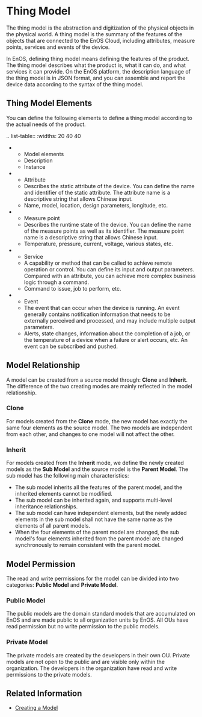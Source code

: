 # Thing Model

The thing model is the abstraction and digitization of the physical objects in the physical world. A thing model is the summary of the features of the objects that are connected to the EnOS Cloud, including attributes, measure points, services and events of the device.

In EnOS, defining thing model means defining the features of the product. The thing model describes what the product is, what it can do, and what services it can provide. On the EnOS platform, the description language of the thing model is in JSON format, and you can assemble and report the device data according to the syntax of the thing model.

## Thing Model Elements
You can define the following elements to define a thing model according to the actual needs of the product.

.. list-table::
   :widths: 20 40 40

   * - Model elements
     - Description
     - Instance
   * - Attribute
     - Describes the static attribute of the device. You can define the name and identifier of the static attribute. The attribute name is a descriptive string that allows Chinese input.
     - Name, model, location, design parameters, longitude, etc.
   * - Measure point
     - Describes the runtime state of the device. You can define the name of the measure points as well as its identifier. The measure point name is a descriptive string that allows Chinese input.
     - Temperature, pressure, current, voltage, various states, etc.
   * - Service
     - A capability or method that can be called to achieve remote operation or control. You can define its input and output parameters. Compared with an attribute, you can achieve more complex business logic through a command.
     - Command to issue, job to perform, etc.
   * - Event
     - The event that can occur when the device is running. An event generally contains notification information that needs to be externally perceived and processed, and may include multiple output parameters.
     - Alerts, state changes, information about the completion of a job, or the temperature of a device when a failure or alert occurs, etc. An event can be subscribed and pushed.

## Model Relationship

A model can be created from a source model through: **Clone** and **Inherit**. The difference of the two creating modes are mainly reflected in the model relationship.

### Clone

For models created from the **Clone** mode, the new model has exactly the same four elements as the source model. The two models are independent from each other, and changes to one model will not affect the other.

### Inherit

For models created from the **Inherit** mode, we define the newly created models as the **Sub Model** and the source model is the **Parent Model**. The sub model has the following main characteristics:

- The sub model inherits all the features of the parent model, and the inherited elements cannot be modified.
- The sub model can be inherited again, and supports multi-level inheritance relationships.
- The sub model can have independent elements, but the newly added elements in the sub model shall not have the same name as the elements of all parent models.
- When the four elements of the parent model are changed, the sub model's four elements inherited from the parent model are changed synchronously to remain consistent with the parent model.

## Model Permission

The read and write permissions for the model can be divided into two categories: **Public Model** and **Private Model**.

### Public Model

The public models are the domain standard models that are accumulated on EnOS and are made public to all organization units by EnOS. All OUs have read permission but no write permission to the public models.

### Private Model

The private models are created by the developers in their own OU. Private models are not open to the public and are visible only within the organization. The developers in the organization have read and write permissions to the private models.

## Related Information

- [Creating a Model](creating_model)
